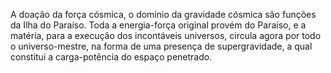﻿A doação da força cósmica, o domínio da gravidade cósmica são funções da Ilha do Paraíso. Toda a energia-força original provém do Paraíso, e a matéria, para a execução dos incontáveis universos, circula agora por todo o universo-mestre, na forma de uma presença de supergravidade, a qual constitui a carga-potência do espaço penetrado.